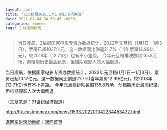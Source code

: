 ```yaml
---
layout: post
title: "元旦档票房10.17亿 同比下滑两成"
date: 2022-01-04 04:58:45 +0800
categories: emnews
tags: 东财滚动新闻
---
```

> 当日凌晨，2依据国家电影专资办数据统计，2022年元旦档（1月1日—1月3日），票房已超10.17亿元。这一数据同比倒退21.7%（当年票房12.99亿元），较2018年（12.71亿）也有不小差距。 今年元旦档排映数超135.8万场，创档期历史最高纪录，但档期观影人次大幅倒退。

<p>当日凌晨，依据国家电影专资办数据统计，2022年元旦档(1月1日—1月3日)，票房已超10.17亿元。这一数据同比倒退21.7%(当年票房12.99亿元)，较2018年(12.71亿)也有不小差距。 今年元旦档排映数超135.8万场，创档期历史最高纪录，但档期观影人次大幅倒退。</p><p class="em_media">（文章来源：21世纪经济报道）</p>

<http://hk.eastmoney.com/news/1533,202201042234453472.html>

[返回东财滚动新闻](//finews.withounder.com/emnews/)｜[返回首页](//finews.withounder.com/)